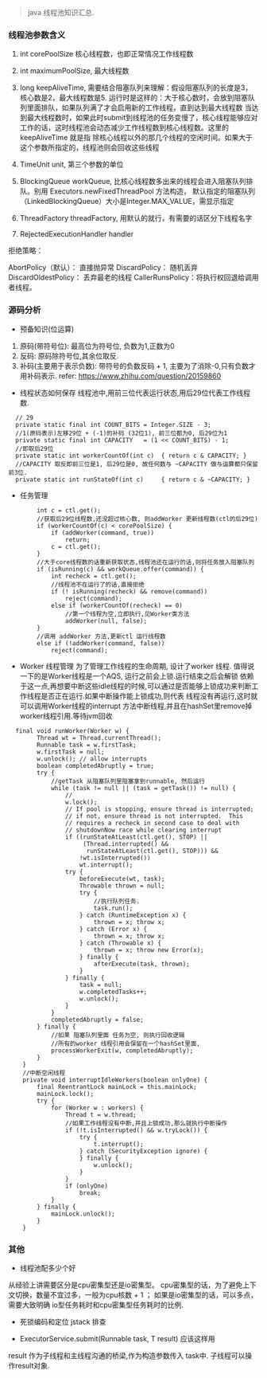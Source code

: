 > java 线程池知识汇总. 

### 线程池参数含义

1. int corePoolSize
核心线程数，也即正常情况工作线程数

2. int maximumPoolSize,
最大线程数

3. long keepAliveTime,
需要结合阻塞队列来理解：假设阻塞队列的长度是3，核心数是2，最大线程数是5. 运行时是这样的：大于核心数时，会放到阻塞队列里面排队，如果队列满了才会启用新的工作线程，直到达到最大线程数
当达到最大线程数时，如果此时submit到线程池的任务变慢了，核心线程能够应对工作的话，这时线程池会动态减少工作线程数到核心线程数。这里的keepAliveTime 就是指 除核心线程以外的那几个线程的空闲时间。如果大于这个参数所指定的，线程池则会回收这些线程

4. TimeUnit unit,
第三个参数的单位

5. BlockingQueue<Runnable> workQueue,
比核心线程数多出来的线程会进入阻塞队列排队。别用 Executors.newFixedThreadPool 方法构造， 默认指定的阻塞队列（LinkedBlockingQueue）大小是Integer.MAX_VALUE，需显示指定


6. ThreadFactory threadFactory,
用默认的就行，有需要的话区分下线程名字

7. RejectedExecutionHandler handler

拒绝策略：

AbortPolicy（默认）： 直接抛异常
DiscardPolicy： 随机丢弃
DiscardOldestPolicy： 丢弃最老的线程
CallerRunsPolicy：将执行权回退给调用者线程。 

### 源码分析

- 预备知识(位运算)
1. 原码(带符号位): 最高位为符号位, 负数为1,正数为0 
2. 反码: 原码除符号位,其余位取反. 
3. 补码(主要用于表示负数):  带符号的负数反码 + 1, 主要为了消除-0,只有负数才用补码表示.  refer: https://www.zhihu.com/question/20159860 

- 线程状态如何保存
线程池中,用前三位代表运行状态,用后29位代表工作线程数.   
```
  // 29 
  private static final int COUNT_BITS = Integer.SIZE - 3;
  //1(原码表示)左移29位 + (-1)的补码 (32位1), 前三位都为0, 后29位为1 
  private static final int CAPACITY   = (1 << COUNT_BITS) - 1;
  //即取后29位
  private static int workerCountOf(int c)  { return c & CAPACITY; }
  //CAPACITY 取反即前三位是1, 后29位是0, 故任何数与 ~CAPACITY 做与运算都只保留前3位. 
  private static int runStateOf(int c)     { return c & ~CAPACITY; }

```
- 任务管理 
```     
        int c = ctl.get();
        //获取后29位线程数,还没超过核心数, 则addWorker 更新线程数(ctl的后29位)
        if (workerCountOf(c) < corePoolSize) {
            if (addWorker(command, true))
                return;
            c = ctl.get();
        }
        //大于core线程数的话重新获取状态,线程池还在运行的话,则将任务放入阻塞队列
        if (isRunning(c) && workQueue.offer(command)) {
            int recheck = ctl.get();
            //线程池不在运行了的话,直接拒绝
            if (! isRunning(recheck) && remove(command))
                reject(command);
            else if (workerCountOf(recheck) == 0)
                //第一个线程为空,立即执行,见Worker类方法
                addWorker(null, false);
        }
        //调用 addWorker 方法,更新ctl 运行线程数 
        else if (!addWorker(command, false))
            reject(command);
```
- Worker 线程管理
为了管理工作线程的生命周期, 设计了worker 线程. 值得说一下的是Worker线程是一个AQS, 运行之前会上锁.运行结束之后会解锁
依赖于这一点,再想要中断这些idle线程的时候,可以通过是否能够上锁成功来判断工作线程是否正在运行.如果中断操作能上锁成功,则代表
线程没有再运行,这时就可以调用Worker线程的interrupt 方法中断线程,并且在hashSet里remove掉worker线程引用.等待jvm回收 

```
  final void runWorker(Worker w) {
        Thread wt = Thread.currentThread();
        Runnable task = w.firstTask;
        w.firstTask = null;
        w.unlock(); // allow interrupts
        boolean completedAbruptly = true;
        try {
            //getTask 从阻塞队列里阻塞拿到runnable, 然后运行 
            while (task != null || (task = getTask()) != null) {
                //
                w.lock();
                // If pool is stopping, ensure thread is interrupted;
                // if not, ensure thread is not interrupted.  This
                // requires a recheck in second case to deal with
                // shutdownNow race while clearing interrupt
                if ((runStateAtLeast(ctl.get(), STOP) ||
                     (Thread.interrupted() &&
                      runStateAtLeast(ctl.get(), STOP))) &&
                    !wt.isInterrupted())
                    wt.interrupt();
                try {
                    beforeExecute(wt, task);
                    Throwable thrown = null;
                    try {
                        //执行队列任务. 
                        task.run();
                    } catch (RuntimeException x) {
                        thrown = x; throw x;
                    } catch (Error x) {
                        thrown = x; throw x;
                    } catch (Throwable x) {
                        thrown = x; throw new Error(x);
                    } finally {
                        afterExecute(task, thrown);
                    }
                } finally {
                    task = null;
                    w.completedTasks++;
                    w.unlock();
                }
            }
            completedAbruptly = false;
        } finally {
            //如果 阻塞队列里面 任务为空, 则执行回收逻辑
            //所有的worker 线程引用会保留在一个hashSet里面,
            processWorkerExit(w, completedAbruptly);
        }
    }
    //中断空闲线程
    private void interruptIdleWorkers(boolean onlyOne) {
        final ReentrantLock mainLock = this.mainLock;
        mainLock.lock();
        try {
            for (Worker w : workers) {
                Thread t = w.thread;
                //如果工作线程没有中断,并且上锁成功,那么就执行中断操作 
                if (!t.isInterrupted() && w.tryLock()) {
                    try {
                        t.interrupt();
                    } catch (SecurityException ignore) {
                    } finally {
                        w.unlock();
                    }
                }
                if (onlyOne)
                    break;
            }
        } finally {
            mainLock.unlock();
        }
    }
``` 

### 其他

- 线程池配多少个好

从经验上讲需要区分是cpu密集型还是io密集型。 cpu密集型的话，为了避免上下文切换，数量不宜过多，一般为cpu核数 + 1 ；
 如果是io密集型的话，可以多点，需要大致明确 io型任务耗时和cpu密集型任务耗时的比例. 

- 死锁编码和定位
jstack 排查

- ExecutorService.submit(Runnable task, T result) 应该这样用

result 作为子线程和主线程沟通的桥梁,作为构造参数传入 task中. 子线程可以操作result对象.
